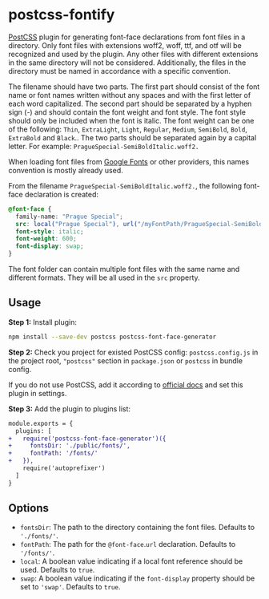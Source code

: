 # postcss-fontify

[PostCSS](https://github.com/postcss/postcss) plugin for generating font-face declarations from font files in a directory.
Only font files with extensions woff2, woff, ttf, and otf will be recognized and used by the plugin. Any other files with different extensions in the same directory will not be considered. Additionally, the files in the directory must be named in accordance with a specific convention.

The filename should have two parts. The first part should consist of the font name or font names written without any spaces and with the first letter of each word capitalized. The second part should be separated by a hyphen sign (-) and should contain the font weight and font style. The font style should only be included when the font is italic. The font weight can be one of the following: `Thin`, `ExtraLight`, `Light`, `Regular`, `Medium`, `SemiBold`, `Bold`, `ExtraBold` and `Black`.. The two parts should be separated again by a capital letter. For example: `PragueSpecial-SemiBoldItalic.woff2.`

When loading font files from [Google Fonts](https://fonts.google.com/) or other providers, this names convention is mostly already used.

From the filename `PragueSpecial-SemiBoldItalic.woff2.`, the following font-face declaration is created:

```css
@font-face {
  family-name: "Prague Special";
  src: local("Prague Special"), url("/myFontPath/PragueSpecial-SemiBoldItalic.woff2") format("woff2");
  font-style: italic;
  font-weight: 600;
  font-display: swap;
}
```

The font folder can contain multiple font files with the same name and different formats. They will be all used in the `src` property.

## Usage

**Step 1:** Install plugin:

```sh
npm install --save-dev postcss postcss-font-face-generator
```

**Step 2:** Check you project for existed PostCSS config: `postcss.config.js`
in the project root, `"postcss"` section in `package.json`
or `postcss` in bundle config.

If you do not use PostCSS, add it according to [official docs]
and set this plugin in settings.

**Step 3:** Add the plugin to plugins list:

```diff
module.exports = {
  plugins: [
+   require('postcss-font-face-generator')({
+     fontsDir: './public/fonts/',
+     fontPath: '/fonts/'
+   }),
    require('autoprefixer')
  ]
}
```

## Options

- `fontsDir`: The path to the directory containing the font files. Defaults to `'./fonts/'`.
- `fontPath`: The path for the `@font-face`.`url` declaration. Defaults to `'/fonts/'`.
- `local`: A boolean value indicating if a local font reference should be used. Defaults to `true`.
- `swap`: A boolean value indicating if the `font-display` property should be set to `'swap'`. Defaults to `true`.

[official docs]: https://github.com/postcss/postcss#usage
